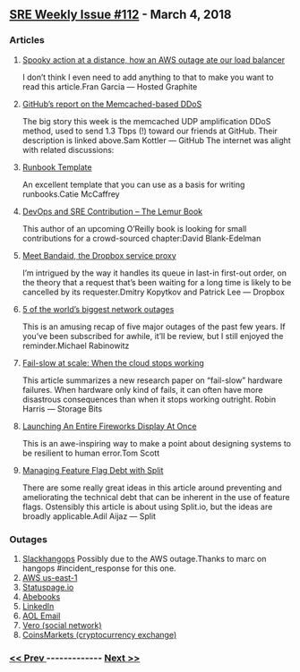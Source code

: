 ## [SRE Weekly Issue #112](https://sreweekly.com/sre-weekly-issue-112/) - March 4, 2018
### Articles

1. [Spooky action at a distance, how an AWS outage ate our load balancer](https://blog.hostedgraphite.com/2018/03/01/spooky-action-at-a-distance-how-an-aws-outage-ate-our-load-balancer/)

    I don’t think I even need to add anything to that to make you want to read this article.Fran Garcia — Hosted Graphite
1. [GitHub’s report on the Memcached-based DDoS](https://githubengineering.com/ddos-incident-report/)

    The big story this week is the memcached UDP amplification DDoS method, used to send 1.3 Tbps (!) toward our friends at GitHub. Their description is linked above.Sam Kottler — GitHub
The internet was alight with related discussions:
1. [Runbook Template](https://github.com/CaitieM20/Talks/blob/master/TacklingAlertFatigue/runbook.md)

    An excellent template that you can use as a basis for writing runbooks.Catie McCaffrey
1. [DevOps and SRE Contribution – The Lemur Book](https://lemurbook.com/devops-and-sre-contribution/)

    This author of an upcoming O’Reilly book is looking for small contributions for a crowd-sourced chapter:David Blank-Edelman
1. [Meet Bandaid, the Dropbox service proxy](https://blogs.dropbox.com/tech/2018/03/meet-bandaid-the-dropbox-service-proxy/)

    I’m intrigued by the way it handles its queue in last-in first-out order, on the theory that a request that’s been waiting for a long time is likely to be cancelled by its requester.Dmitry Kopytkov and Patrick Lee — Dropbox
1. [5 of the world’s biggest network outages](https://www.itproportal.com/features/5-of-the-worlds-biggest-network-outages/)

    This is an amusing recap of five major outages of the past few years. If you’ve been subscribed for awhile, it’ll be review, but I still enjoyed the reminder.Michael Rabinowitz
1. [Fail-slow at scale: When the cloud stops working](http://www.zdnet.com/article/how-clouds-fail-slow/)

    This article summarizes a new research paper on “fail-slow” hardware failures. When hardware only kind of fails, it can often have more disastrous consequences than when it stops working outright. Robin Harris — Storage Bits
1. [Launching An Entire Fireworks Display At Once](https://www.youtube.com/watch?v=dabnx8VSdkE&feature=youtu.be)

    This is an awe-inspiring way to make a point about designing systems to be resilient to human error.Tom Scott
1. [Managing Feature Flag Debt with Split](https://www.split.io/blog/managing-feature-flag-debt-split/)

    There are some really great ideas in this article around preventing and ameliorating the technical debt that can be inherent in the use of feature flags. Ostensibly this article is about using Split.io, but the ideas are broadly applicable.Adil Aijaz — Split
### Outages

1. [Slackhangops](https://status.slack.com/2018-03/07e49841fd4c74f8)
    Possibly due to the AWS outage.Thanks to marc on hangops #incident_response for this one.
1. [AWS us-east-1](https://www.geekwire.com/2018/widespread-outage-amazon-web-services-u-s-east-region-takes-alexa-atlassian-developer-tools/)
1. [Statuspage.io](https://metastatuspage.com/incidents/6fbn11c94j3n)
1. [Abebooks](https://tamebay.com/2018/03/abebooks-experienced-another-outage-this-week.html)
1. [LinkedIn](http://www.newsweek.com/linkedin-down-not-working-why-site-login-826916)
1. [AOL Email](https://www.express.co.uk/life-style/science-technology/926377/AOL-down-not-working-e-mail-AOL-Mail)
1. [Vero (social network)](https://www.inverse.com/article/41672-vero-down-increased-demand-new-users)
1. [CoinsMarkets (cryptocurrency exchange)](https://themerkle.com/coinsmarkets-exchange-resumes-withdrawals-after-major-outage/)

### [ << Prev ](sreweekly-111.md) ------------- [ Next >> ](sreweekly-113.md)